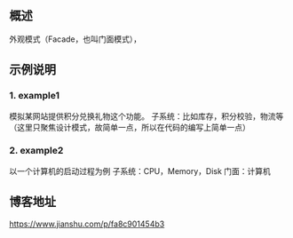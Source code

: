 ## 概述 

外观模式（Facade，也叫门面模式），


## 示例说明

### 1. example1
模拟某网站提供积分兑换礼物这个功能。
子系统：比如库存，积分校验，物流等
（这里只聚焦设计模式，故简单一点，所以在代码的编写上简单一点）


### 2. example2
以一个计算机的启动过程为例
子系统：CPU，Memory，Disk
门面：计算机


## 博客地址
https://www.jianshu.com/p/fa8c901454b3




